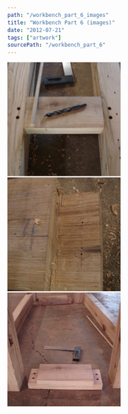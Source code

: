 ```yaml
---
path: "/workbench_part_6_images"
title: "Workbench Part 6 (images)"
date: "2012-07-21"
tags: ["artwork"]
sourcePath: "/workbench_part_6"
---
```


 ![DSC04460.JPG_hexagon.jpeg](DSC04460.JPG_hexagon.jpeg) ![DSC04461.JPG_hexagon.jpeg](DSC04461.JPG_hexagon.jpeg) ![DSC04462.JPG_hexagon.jpeg](DSC04462.JPG_hexagon.jpeg)